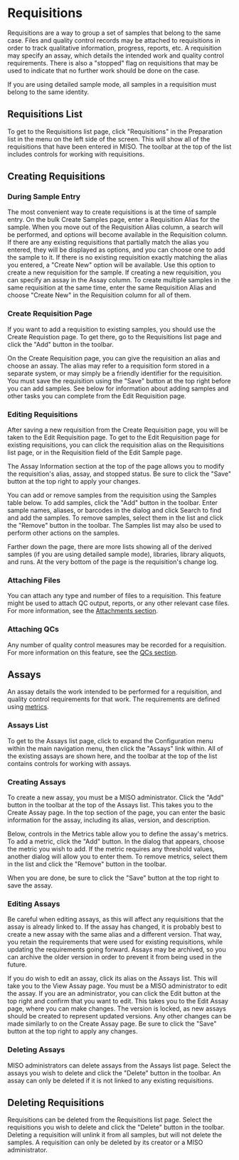 # Requisitions

Requisitions are a way to group a set of samples that belong to the same case. Files and quality control records may be
attached to requisitions in order to track qualitative information, progress, reports, etc. A requisition may specify
an assay, which details the intended work and quality control requirements. There is also a "stopped" flag on
requisitions that may be used to indicate that no further work should be done on the case.

If you are using detailed sample mode, all samples in a requisition must belong to the same identity.

## Requisitions List

To get to the Requisitions list page, click "Requisitions" in the Preparation list in the menu on the left side of the
screen. This will show all of the requisitions that have been entered in MISO. The toolbar at the top of the list
includes controls for working with requisitions.

## Creating Requisitions

### During Sample Entry

The most convenient way to create requisitions is at the time of sample entry. On the bulk Create Samples page, enter a
Requisition Alias for the sample. When you move out of the Requisition Alias column, a search will be performed, and
options will become available in the Requisition column. If there are any existing requisitions that partially match
the alias you entered, they will be displayed as options, and you can choose one to add the sample to it. If there is
no existing requisition exactly matching the alias you entered, a "Create New" option will be available. Use this
option to create a new requisition for the sample. If creating a new requisition, you can specify an assay in the Assay
column. To create multiple samples in the same requisition at the same time, enter the same Requisition Alias and
choose "Create New" in the Requisition column for all of them.

### Create Requisition Page

If you want to add a requisition to existing samples, you should use the Create Requistion page. To get there, go to
the Requisitions list page and click the "Add" button in the toolbar.

On the Create Requisition page, you can give the requisition an alias and choose an assay. The alias may refer to a
requisition form stored in a separate system, or may simply be a friendly identifier for the requisition. You must save
the requisition using the "Save" button at the top right before you can add samples. See below for information about
adding samples and other tasks you can complete from the Edit Requisition page.

### Editing Requisitions

After saving a new requisition from the Create Requisition page, you will be taken to the Edit Requisition page. To get
to the Edit Requisition page for existing requisitions, you can click the requisition alias on the Requisitions list
page, or in the Requisition field of the Edit Sample page.

The Assay Information section at the top of the page allows you to modify the requisition's alias, assay, and stopped
status. Be sure to click the "Save" button at the top right to apply your changes.

You can add or remove samples from the requisition using the Samples table below. To add samples, click the "Add"
button in the toolbar. Enter sample names, aliases, or barcodes in the dialog and click Search to find and add the
samples. To remove samples, select them in the list and click the "Remove" button in the toolbar. The Samples list may
also be used to perform other actions on the samples.

Farther down the page, there are more lists showing all of the derived samples (if you are using detailed sample mode),
libraries, library aliquots, and runs. At the very bottom of the page is the requisition's change log.

### Attaching Files

You can attach any type and number of files to a requisition. This feature might be used to attach QC output, reports,
or any other relevant case files. For more information, see the [Attachments section](../attachments/).

### Attaching QCs

Any number of quality control measures may be recorded for a requisition. For more information on this feature, see the
[QCs section](../qcs/).

## Assays

An assay details the work intended to be performed for a requisition, and quality control requirements for that work.
The requirements are defined using [metrics](../type_data#metrics).

### Assays List

To get to the Assays list page, click to expand the Configuration menu within the main navigation menu, then click the
"Assays" link within. All of the existing assays are shown here, and the toolbar at the top of the list contains
controls for working with assays.

### Creating Assays

To create a new assay, you must be a MISO administrator. Click the "Add" button in the toolbar at the top of the Assays
list. This takes you to the Create Assay page. In the top section of the page, you can enter the basic information for
the assay, including its alias, version, and description.

Below, controls in the Metrics table allow you to define the assay's metrics. To add a metric, click the "Add" button.
In the dialog that appears, choose the metric you wish to add. If the metric requires any threshold values, another
dialog will allow you to enter them. To remove metrics, select them in the list and click the "Remove" button in the
toolbar.

When you are done, be sure to click the "Save" button at the top right to save the assay.

### Editing Assays

Be careful when editing assays, as this will affect any requisitions that the assay is already linked to. If the assay
has changed, it is probably best to create a new assay with the same alias and a different version. That way, you
retain the requirements that were used for existing requisitions, while updating the requirements going forward. Assays
may be archived, so you can archive the older version in order to prevent it from being used in the future.

If you do wish to edit an assay, click its alias on the Assays list. This will take you to the View Assay page. You must
be a MISO administrator to edit the assay. If you are an administrator, you can click the Edit button at the top right
and confirm that you want to edit. This takes you to the Edit Assay page, where you can make changes. The version is
locked, as new assays should be created to represent updated versions. Any other changes can be made similarly to on
the Create Assay page. Be sure to click the "Save" button at the top right to apply any changes.

### Deleting Assays

MISO administrators can delete assays from the Assays list page. Select the assays you wish to delete and click the
"Delete" button in the toolbar. An assay can only be deleted if it is not linked to any existing requisitions.

## Deleting Requisitions

Requisitions can be deleted from the Requisitions list page. Select the requisitions you wish to delete and click the
"Delete" button in the toolbar. Deleting a requisition will unlink it from all samples, but will not delete the
samples. A requisition can only be deleted by its creator or a MISO administrator.
